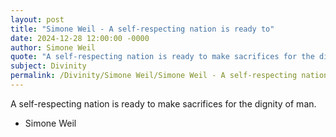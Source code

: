 ```yaml
---
layout: post
title: "Simone Weil - A self-respecting nation is ready to"
date: 2024-12-28 12:00:00 -0000
author: Simone Weil
quote: "A self-respecting nation is ready to make sacrifices for the dignity of man."
subject: Divinity
permalink: /Divinity/Simone Weil/Simone Weil - A self-respecting nation is ready to
---
```


A self-respecting nation is ready to make sacrifices for the dignity of man.

- Simone Weil
